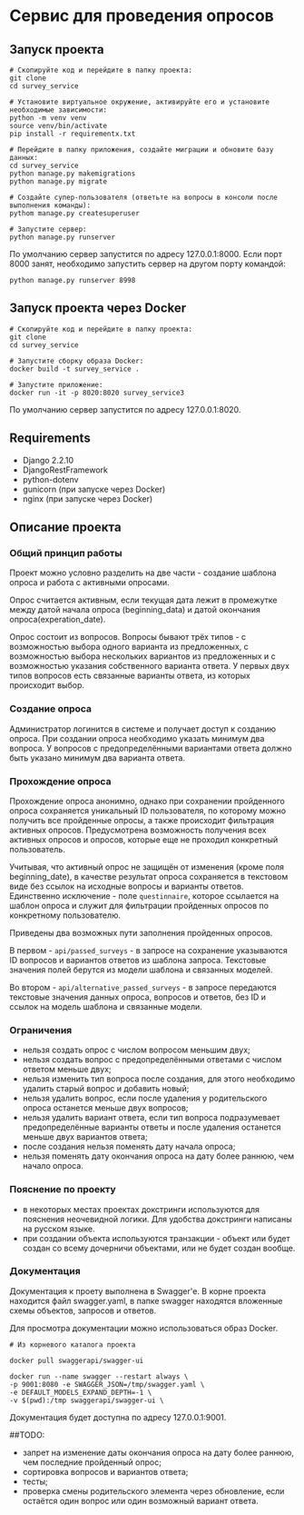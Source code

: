 # Сервис для проведения опросов

## Запуск проекта
```
# Скопируйте код и перейдите в папку проекта:
git clone
cd survey_service

# Установите виртуальное окружение, активируйте его и установите необходимые зависимости:
python -m venv venv
source venv/bin/activate
pip install -r requirementx.txt

# Перейдите в папку приложения, создайте миграции и обновите базу данных:
cd survey_service
python manage.py makemigrations
python manage.py migrate

# Создайте супер-пользователя (ответьте на вопросы в консоли после выполнения команды):
pythom manage.py createsuperuser

# Запустите сервер:
python manage.py runserver
```

По умолчанию сервер запустится по адресу 127.0.0.1:8000. Если порт 8000 занят, необходимо запустить сервер на другом порту командой:

`python manage.py runserver 8998`
## Запуск проекта через Docker
```
# Скопируйте код и перейдите в папку проекта:
git clone
cd survey_service

# Запустите сборку образа Docker:
docker build -t survey_service .

# Запустите приложение:
docker run -it -p 8020:8020 survey_service3
```
По умолчанию сервер запустится по адресу 127.0.0.1:8020.
## Requirements
- Django 2.2.10
- DjangoRestFramework
- python-dotenv
- gunicorn (при запуске через Docker)
- nginx (при запуске через Docker)
## Описание проекта
### Общий принцип работы
Проект можно условно разделить на две части - создание шаблона опроса и работа с активными опросами.

Опрос считается активным, если текущая дата лежит в промежутке между датой начала опроса (beginning_data) 
и датой окончания опроса(experation_date).

Опрос состоит из вопросов. Вопросы бывают трёх типов - с возможностью выбора одного варианта из предложенных,
 с возможностью выбора нескольких вариантов из предложенных и с возможностью указания собственного варианта ответа.
У первых двух типов вопросов есть связанные варианты ответа, из которых происходит выбор.
### Создание опроса
Администратор логинится в системе и получает доступ к созданию опроса.
При создании опроса необходимо указать минимум два вопроса.
У вопросов с предопределёнными вариантами ответа должно быть указано минимум два варианта ответа.
### Прохождение опроса
Прохождение опроса анонимно, однако при сохранении пройденного опроса сохраняется уникальный ID пользователя, 
по которому можно получить все пройденные опросы, а также происходит фильтрация активных опросов.
Предусмотрена возможность получения всех активных опросов и опросов, которые еще не проходил конкретный пользователь.

Учитывая, что активный опрос не защищён от изменения (кроме поля beginning_date), в качестве результат опроса 
сохраняется в текстовом виде без ссылок на исходные вопросы и варианты ответов.
Единственно исключение - поле `questinnaire`, которое ссылается на шаблон опроса и служит для фильтрации пройденных 
опросов по конкретному пользователю.

Приведены два возможных пути заполнения пройденных опросов.

В первом - `api/passed_surveys` - в запросе на сохранение указываются ID вопросов и вариантов ответов из шаблона запроса. 
Текстовые значения полей берутся из модели шаблона и связанных моделей.

Во втором - `api/alternative_passed_surveys` - в запросе передаются текстовые значения данных опроса, вопросов и ответов,
без ID и ссылок на модель шаблона и связанные модели.
### Ограничения
- нельзя создать опрос с числом вопросом меньшим двух;
- нельзя создать вопрос с предопределёнными ответами с числом ответом меньше двух;
- нельзя изменить тип вопроса после создания, для этого необходимо удалить старый вопрос и добавить новый;
- нельзя удалить вопрос, если после удаления у родительского опроса останется меньше двух вопросов;
- нельзя удалить вариант ответа, если тип вопроса подразумевает предопределённые варианты ответы и после удаления
останется меньше двух вариантов ответа;
- после создания нельзя поменять дату начала опроса;
- нельзя поменять дату окончания опроса на дату более раннюю, чем  начало опроса.

### Пояснение по проекту
- в некоторых местах проектах докстринги используются для пояснения неочевидной логики. Для удобства докстринги 
написаны на русском языке.
- при создании объекта используются транзакции - объект или будет создан со всему дочерничи объектами, 
или не будет создан вообще. 

### Документация
Документация к проету выполнена в Swagger'e. В корне проекта находится файл swagger.yaml, в папке swagger находятся
вложенные схемы объектов, запросов и ответов.

Для просмотра документации можно использоваться образ Docker.

```
# Из корневого каталога проекта

docker pull swaggerapi/swagger-ui

docker run --name swagger --restart always \
-p 9001:8080 -e SWAGGER_JSON=/tmp/swagger.yaml \
-e DEFAULT_MODELS_EXPAND_DEPTH=-1 \
-v $(pwd):/tmp swaggerapi/swagger-ui \
``` 

Документация будет доступна по адресу 127.0.0.1:9001.

##TODO:
- запрет на изменение даты окончания опроса на дату более раннюю, чем последние пройденный опрос;
- сортировка вопросов и вариантов ответа;
- тесты;
- проверка смены родительского элемента через обновление, если остаётся один вопрос или один возможный вариант ответа.
